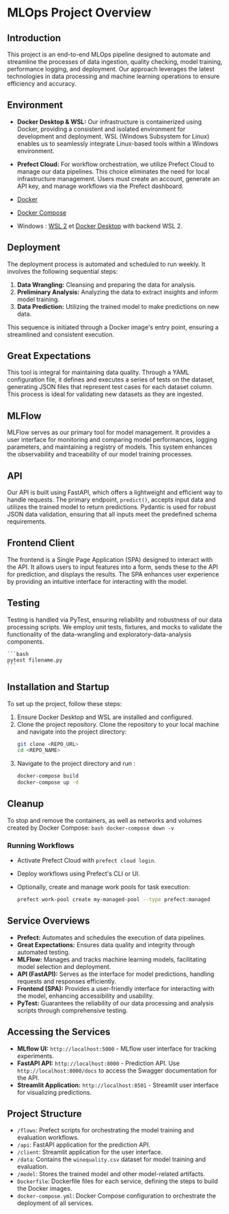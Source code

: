 # MLOps Project Overview
 
## Introduction
This project is an end-to-end MLOps pipeline designed to automate and streamline the processes of data ingestion, quality checking, model training, performance logging, and deployment. Our approach leverages the latest technologies in data processing and machine learning operations to ensure efficiency and accuracy.
 
## Environment
- **Docker Desktop & WSL:** Our infrastructure is containerized using Docker, providing a consistent and isolated environment for development and deployment. WSL (Windows Subsystem for Linux) enables us to seamlessly integrate Linux-based tools within a Windows environment.
- **Prefect Cloud:** For workflow orchestration, we utilize Prefect Cloud to manage our data pipelines. This choice eliminates the need for local infrastructure management. Users must create an account, generate an API key, and manage workflows via the Prefect dashboard.
 
- [Docker](https://www.docker.com/get-started)
- [Docker Compose](https://docs.docker.com/compose/install/)
- Windows : [WSL 2](https://docs.microsoft.com/fr-fr/windows/wsl/install) et [Docker Desktop](https://www.docker.com/products/docker-desktop) with backend WSL 2.

## Deployment
The deployment process is automated and scheduled to run weekly. It involves the following sequential steps:
1. **Data Wrangling:** Cleansing and preparing the data for analysis.
2. **Preliminary Analysis:** Analyzing the data to extract insights and inform model training.
3. **Data Prediction:** Utilizing the trained model to make predictions on new data.
 
This sequence is initiated through a Docker image's entry point, ensuring a streamlined and consistent execution.
 
## Great Expectations
This tool is integral for maintaining data quality. Through a YAML configuration file, it defines and executes a series of tests on the dataset, generating JSON files that represent test cases for each dataset column. This process is ideal for validating new datasets as they are ingested.
 
## MLFlow
MLFlow serves as our primary tool for model management. It provides a user interface for monitoring and comparing model performances, logging parameters, and maintaining a registry of models. This system enhances the observability and traceability of our model training processes.
 
## API
Our API is built using FastAPI, which offers a lightweight and efficient way to handle requests. The primary endpoint, `predict()`, accepts input data and utilizes the trained model to return predictions. Pydantic is used for robust JSON data validation, ensuring that all inputs meet the predefined schema requirements.
 
## Frontend Client
The frontend is a Single Page Application (SPA) designed to interact with the API. It allows users to input features into a form, sends these to the API for prediction, and displays the results. The SPA enhances user experience by providing an intuitive interface for interacting with the model.
 
## Testing
Testing is handled via PyTest, ensuring reliability and robustness of our data processing scripts. We employ unit tests, fixtures, and mocks to validate the functionality of the data-wrangling and exploratory-data-analysis components.

    ```bash
    pytest filename.py
    ```
 
## Installation and Startup
To set up the project, follow these steps:

1. Ensure Docker Desktop and WSL are installed and configured.
2. Clone the project repository.
   Clone the repository to your local machine and navigate into the project directory:
    ```bash
    git clone <REPO_URL>
    cd <REPO_NAME>
    ```
3. Navigate to the project directory and run :
    ```bash
    docker-compose build
    docker-compose up -d
    ```
## Cleanup
To stop and remove the containers, as well as networks and volumes created by Docker Compose:
    ```bash
    docker-compose down -v
    ```
    
### Running Workflows
- Activate Prefect Cloud with `prefect cloud login`.
- Deploy workflows using Prefect's CLI or UI.
- Optionally, create and manage work pools for task execution:
  
  ```bash
  prefect work-pool create my-managed-pool --type prefect:managed

## Service Overviews
- **Prefect:** Automates and schedules the execution of data pipelines.
- **Great Expectations:** Ensures data quality and integrity through automated testing.
- **MLFlow:** Manages and tracks machine learning models, facilitating model selection and deployment.
- **API (FastAPI):** Serves as the interface for model predictions, handling requests and responses efficiently.
- **Frontend (SPA):** Provides a user-friendly interface for interacting with the model, enhancing accessibility and usability.
- **PyTest:** Guarantees the reliability of our data processing and analysis scripts through comprehensive testing.
 
## Accessing the Services
- **MLflow UI:** `http://localhost:5000` - MLflow user interface for tracking experiments.
- **FastAPI API:** `http://localhost:8000` - Prediction API. Use `http://localhost:8000/docs` to access the Swagger documentation for the API.
- **Streamlit Application:** `http://localhost:8501` - Streamlit user interface for visualizing predictions.

## Project Structure
- `/flows`: Prefect scripts for orchestrating the model training and evaluation workflows.
- `/api`: FastAPI application for the prediction API.
- `/client`: Streamlit application for the user interface.
- `/data`: Contains the `winequality.csv` dataset for model training and evaluation.
- `/model`: Stores the trained model and other model-related artifacts.
- `Dockerfile`: Dockerfile files for each service, defining the steps to build the Docker images.
- `docker-compose.yml`: Docker Compose configuration to orchestrate the deployment of all services.